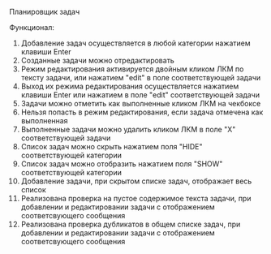 Планировщик задач

Функционал:

1. Добавление задач осуществляется в любой категории нажатием клавиши Enter
2. Созданные задачи можно отредактировать
3. Режим редактирования активируется двойным кликом ЛКМ по тексту задачи, или нажатием "edit" в поле соответствующей задачи
4. Выход их режима редактирования осуществляется нажатием клавиши Enter или нажатием в поле "edit" соответствующей задачи
5. Задачи можно отметить как выполненные кликом ЛКМ на чекбоксе
6. Нельзя попасть в режим редактирования, если задача отмечена как выполненная
7. Выполненные задачи можно удалить кликом ЛКМ в поле "X" соответствующей задачи
8. Список задач можно скрыть нажатием поля "HIDE" соответствующей категории
9. Список задач можно отобразить нажатием поля "SHOW" соответствующей категории
10. Добавление задачи, при скрытом списке задач, отображает весь список
11. Реализована проверка на пустое содержимое текста задачи, при добавлении и редактировании задачи с отображением соответсвующего сообщения 
12. Реализована проверка дубликатов в общем списке задач, при добавлении и редактировании задачи с отображением соответсвующего сообщения
